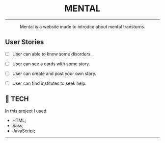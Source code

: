 <h1 align="center">MENTAL</h1>

--- 

<p align="center">Mental is a website made to introdce about mental transtorns.</p>


## User Stories

-   [ ] User can able to know some disorders.
-   [ ] User can see a cards with some story.
-   [ ] User can create and post your own story.
-   [ ] User can find institutes to seek help. 


## 💼 TECH 

In this project I used: 

- HTML;
- Sass;
- JavaScript;

---
